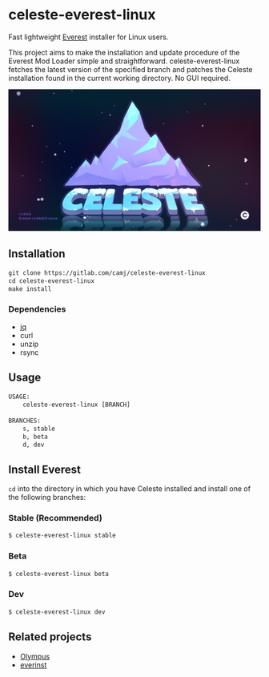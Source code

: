 # celeste-everest-linux

Fast lightweight [Everest](https://everestapi.github.io/) installer for Linux users.

This project aims to make the installation and update procedure of the Everest Mod Loader simple and straightforward. celeste-everest-linux fetches the latest version of the specified branch and patches the Celeste installation found in the current working directory. No GUI required.

![Everest](everest.png)

## Installation

```
git clone https://gitlab.com/camj/celeste-everest-linux
cd celeste-everest-linux
make install
```

### Dependencies

* [jq](https://jqlang.github.io/jq/)
* curl
* unzip
* rsync

## Usage

```
USAGE:
    celeste-everest-linux [BRANCH]

BRANCHES:
    s, stable
    b, beta
    d, dev
```

## Install Everest

`cd` into the directory in which you have Celeste installed and install one of the following branches:

### Stable (Recommended)

```sh
$ celeste-everest-linux stable
```

### Beta

```sh
$ celeste-everest-linux beta
```

### Dev

```sh
$ celeste-everest-linux dev
```

## Related projects

* [Olympus](https://github.com/EverestAPI/Olympus)
* [everinst](https://github.com/leo60228/everinst)
